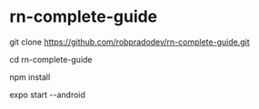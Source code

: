 # rn-complete-guide

git clone https://github.com/robpradodev/rn-complete-guide.git

cd rn-complete-guide

npm install

expo start --android
